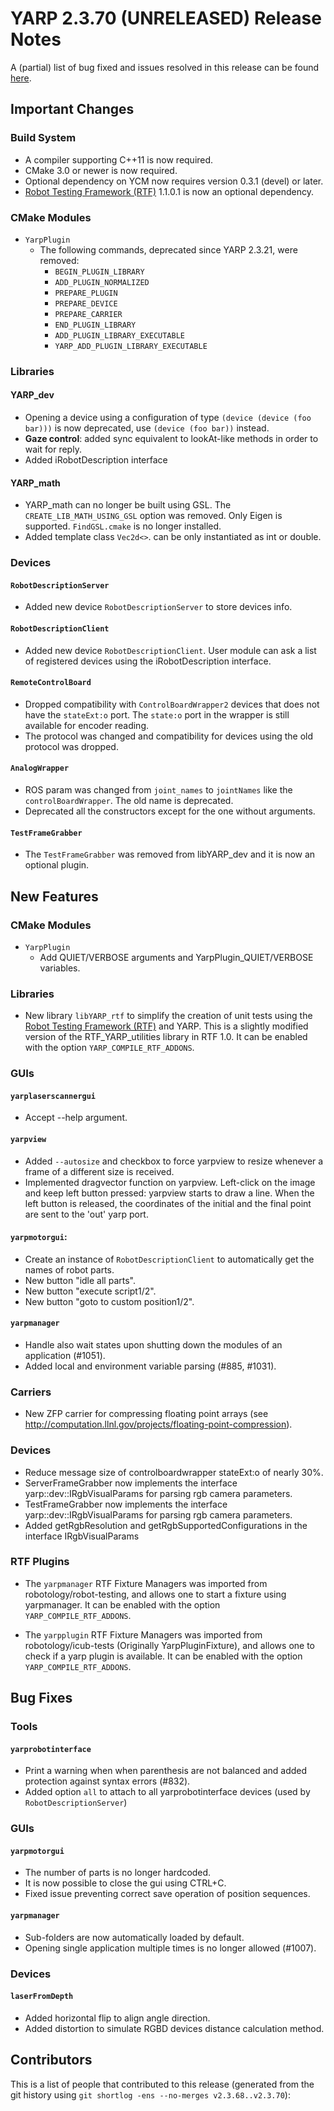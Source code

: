 YARP 2.3.70 (UNRELEASED) Release Notes
======================================

A (partial) list of bug fixed and issues resolved in this release can be found
[here](https://github.com/robotology/yarp/issues?q=label%3A%22Fixed+in%3A+YARP+2.3.70%22).


Important Changes
-----------------

### Build System

* A compiler supporting C++11 is now required.
* CMake 3.0 or newer is now required.
* Optional dependency on YCM now requires version 0.3.1 (devel) or later.
* [Robot Testing Framework (RTF)](https://github.com/robotology/robot-testing/)
  1.1.0.1 is now an optional dependency.

### CMake Modules

* `YarpPlugin`
  * The following commands, deprecated since YARP 2.3.21, were removed:
    * `BEGIN_PLUGIN_LIBRARY`
    * `ADD_PLUGIN_NORMALIZED`
    * `PREPARE_PLUGIN`
    * `PREPARE_DEVICE`
    * `PREPARE_CARRIER`
    * `END_PLUGIN_LIBRARY`
    * `ADD_PLUGIN_LIBRARY_EXECUTABLE`
    * `YARP_ADD_PLUGIN_LIBRARY_EXECUTABLE`


### Libraries

#### YARP_dev

* Opening a device using a configuration of type `(device (device (foo bar)))`
  is now deprecated, use `(device (foo bar))` instead.
* **Gaze control**: added sync equivalent to lookAt-like methods in order to wait
  for reply.
* Added iRobotDescription interface

#### YARP_math

* YARP_math can no longer be built using GSL. The `CREATE_LIB_MATH_USING_GSL`
  option was removed. Only Eigen is supported. `FindGSL.cmake` is no longer
  installed.
* Added template class `Vec2d<>`. can be only instantiated as int or double.


### Devices

#### `RobotDescriptionServer`

* Added new device `RobotDescriptionServer` to store devices info.

#### `RobotDescriptionClient`

* Added new device `RobotDescriptionClient`. User module can ask a list of registered 
  devices using the iRobotDescription interface.

#### `RemoteControlBoard`

* Dropped compatibility with `ControlBoardWrapper2` devices that does not have
  the `stateExt:o` port.
  The `state:o` port in the wrapper is still available for encoder reading.
* The protocol was changed and compatibility for devices using the old protocol
  was dropped.

#### `AnalogWrapper`

* ROS param was changed from `joint_names` to `jointNames` like the
  `controlBoardWrapper`. The old name is deprecated.
* Deprecated all the constructors except for the one without arguments.

#### `TestFrameGrabber`

* The `TestFrameGrabber` was removed from libYARP_dev and it is now an optional
  plugin.


New Features
------------

### CMake Modules

* `YarpPlugin`
  * Add QUIET/VERBOSE arguments and YarpPlugin_QUIET/VERBOSE variables.


### Libraries

* New library `libYARP_rtf` to simplify the creation of unit tests using the
  [Robot Testing Framework (RTF)](https://github.com/robotology/robot-testing/)
  and YARP. This is a slightly modified version of the RTF_YARP_utilities
  library in RTF 1.0.
  It can be enabled with the option `YARP_COMPILE_RTF_ADDONS`.


### GUIs

#### `yarplaserscannergui`

* Accept --help argument.

#### `yarpview`

* Added `--autosize` and checkbox to force yarpview to resize whenever a frame
  of a different size is received.
* Implemented dragvector function on yarpview. Left-click on the image and keep
  left button pressed: yarpview starts to draw a line.
  When the left button is released, the coordinates of the initial and the final
  point are sent to the 'out' yarp port.

#### `yarpmotorgui`:

* Create an instance of `RobotDescriptionClient` to automatically get the names
  of robot parts.
* New button "idle all parts".
* New button "execute script1/2".
* New button "goto to custom position1/2".

#### `yarpmanager`

* Handle also wait states upon shutting down the modules of an application
  (#1051).
* Added local and environment variable parsing (#885, #1031).


### Carriers

* New ZFP carrier for compressing floating point arrays (see
  http://computation.llnl.gov/projects/floating-point-compression).


### Devices

* Reduce message size of controlboardwrapper stateExt:o of nearly 30%.
* ServerFrameGrabber now implements the interface yarp::dev::IRgbVisualParams
  for parsing rgb camera parameters.
* TestFrameGrabber now implements the interface yarp::dev::IRgbVisualParams
  for parsing rgb camera parameters.
* Added getRgbResolution and getRgbSupportedConfigurations in the interface IRgbVisualParams


### RTF Plugins

* The `yarpmanager` RTF Fixture Managers was imported from
  robotology/robot-testing, and allows one to start a fixture using yarpmanager.
  It can be enabled with the option `YARP_COMPILE_RTF_ADDONS`.

* The `yarpplugin` RTF Fixture Managers was imported from robotology/icub-tests
  (Originally YarpPluginFixture), and allows one to check if a yarp plugin is
  available.
  It can be enabled with the option `YARP_COMPILE_RTF_ADDONS`.


Bug Fixes
---------

### Tools

#### `yarprobotinterface`

* Print a warning when when parenthesis are not balanced and added protection
  against syntax errors (#832).
* Added option `all` to attach to all yarprobotinterface devices (used by
  `RobotDescriptionServer`)


### GUIs

#### `yarpmotorgui`

* The number of parts is no longer hardcoded.
* It is now possible to close the gui using CTRL+C.
* Fixed issue preventing correct save operation of position sequences.

#### `yarpmanager`

* Sub-folders are now automatically loaded by default.
* Opening single application multiple times is no longer allowed (#1007).


### Devices

#### `laserFromDepth`

* Added horizontal flip to align angle direction.
* Added distortion to simulate RGBD devices distance calculation method.


Contributors
------------

This is a list of people that contributed to this release (generated from the
git history using `git shortlog -ens --no-merges v2.3.68..v2.3.70`):

```
```
